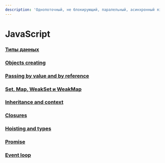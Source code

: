 ```yaml
---
description: 'Однопоточный, не блокирующий, паралельный, асинхронный язык'
---
```


# JavaScript

### [Типы данных](https://developer.mozilla.org/ru/docs/Web/JavaScript/Data_structures)

### [Objects creating](objects-creating.md)

### [Passing by value and by reference](passing-by-value-and-by-reference.md)

### [Set, Map, WeakSet и WeakMap](https://learn.javascript.ru/set-map)

### [Inheritance and context](inheritance-and-context.md)

### [Closures](closures.md)

### [Hoisting and types](hoisting-and-types.md)

### [Promise](promise.md)

### [Event loop](event-loop.md)



